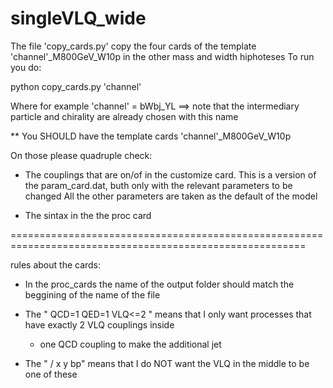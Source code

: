 # singleVLQ_wide

The file 'copy_cards.py' copy the four cards of the template 'channel'_M800GeV_W10p in the other mass and width hiphoteses
To run you do: 

python copy_cards.py 'channel' 

Where for example  'channel' = bWbj_YL
  ==> note that the intermediary particle and chirality are already chosen with this name

** You SHOULD have the template cards 'channel'_M800GeV_W10p 

On those please quadruple check:

 - The couplings that are on/of in the customize card. 
   This is a version of the param_card.dat, buth only with the relevant parameters to be changed
   All the other parameters are taken as the default of the model 

 - The sintax in the the proc card

=========================================================================================================

rules about the cards: 

 - In the proc_cards the name of the output folder should match the beggining of the name of the file
 
 - The " QCD=1 QED=1 VLQ<=2 " means that I only want processes that have exactly 2 VLQ couplings inside
   + one QCD coupling to make the additional jet

 - The " / x y bp" means that I do NOT want the VLQ in the middle to be one of these

